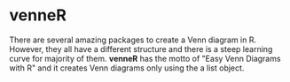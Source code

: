 # venneR
There are several amazing packages to create a Venn diagram in R. 
However, they all have a different structure and there is a steep learning curve for majority of them. 
**venneR** has the motto of "Easy Venn Diagrams with R" and it creates Venn diagrams only using the a list object.

#
